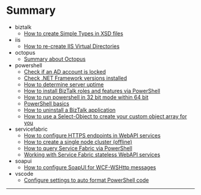 ﻿# Summary

* biztalk
	* [How to create Simple Types in XSD files](./biztalk/create-simple-types-in-xsd.md)
* iis
	* [How to re-create IIS Virtual Directories](./iis/recreate-virtual-dirs.md)
* octopus
	* [Summary about Octopus](./octopus/octopus-info.md)
* powershell
	* [Check if an AD account is locked](./powershell/account-locked-status.md)
	* [Check .NET Framework versions installed](./powershell/check-dotnet-version.md)
	* [How to determine server uptime](./powershell/get-server-uptime.md)
	* [How to install BizTalk roles and features via PowerShell](./powershell/install-biztalk-rolesfeatures.md)
	* [How to run powershell in 32 bit mode within 64 bit](./powershell/running-32bit-within-64bit.md)
	* [PowerShell basics](./powershell/the_basics.md)
	* [How to uninstall a BizTalk application](./powershell/uninstall-an-app.md)
	* [How to use a Select-Object to create your custom object array for you](./powershell/use-select-object-to-customise-array.md)
* servicefabric
	* [How to configure HTTPS endpoints in WebAPI services](./servicefabric/How-to-configure-https-endpoints.md)
	* [How to create a single node cluster (offline)](./servicefabric/How-to-create-single-node-cluster.md)
	* [How to query Service Fabric via PowerShell](./servicefabric/How-to-query-via-ps.md)
	* [Working with Service Fabric stateless WebAPI services](./servicefabric/Working-with-stateless-webapi-code.md)
* soapui
	* [How to configure SoapUI for WCF-WSHttp messages](./soapui/how-to-send-towcf-wshttp.md)
* vscode
	* [Configure settings to auto format PowerShell code](./vscode/powershell-settings.md)

---

